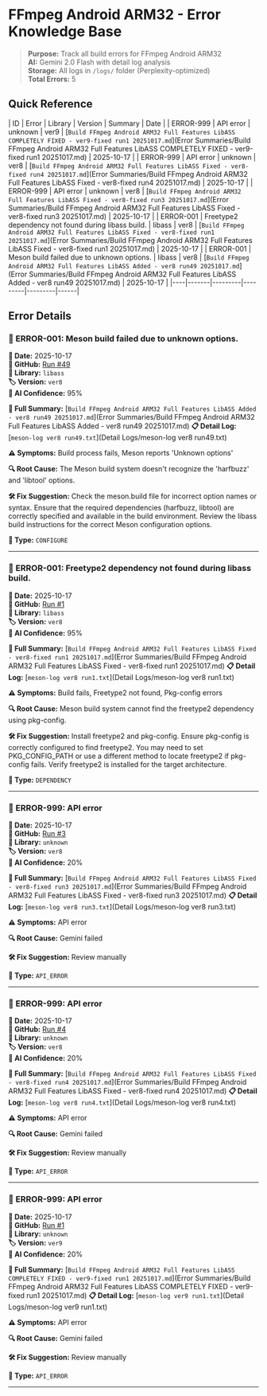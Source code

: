 # FFmpeg Android ARM32 - Error Knowledge Base

> **Purpose:** Track all build errors for FFmpeg Android ARM32  
> **AI:** Gemini 2.0 Flash with detail log analysis  
> **Storage:** All logs in `/logs/` folder (Perplexity-optimized)  
> **Total Errors:** 5

## Quick Reference

| ID | Error | Library | Version | Summary | Date |
| ERROR-999 | API error | unknown | ver9 | [`Build FFmpeg Android ARM32 Full Features LibASS COMPLETELY FIXED - ver9-fixed run1 20251017.md`](Error Summaries/Build FFmpeg Android ARM32 Full Features LibASS COMPLETELY FIXED - ver9-fixed run1 20251017.md) | 2025-10-17 |
| ERROR-999 | API error | unknown | ver8 | [`Build FFmpeg Android ARM32 Full Features LibASS Fixed - ver8-fixed run4 20251017.md`](Error Summaries/Build FFmpeg Android ARM32 Full Features LibASS Fixed - ver8-fixed run4 20251017.md) | 2025-10-17 |
| ERROR-999 | API error | unknown | ver8 | [`Build FFmpeg Android ARM32 Full Features LibASS Fixed - ver8-fixed run3 20251017.md`](Error Summaries/Build FFmpeg Android ARM32 Full Features LibASS Fixed - ver8-fixed run3 20251017.md) | 2025-10-17 |
| ERROR-001 | Freetype2 dependency not found during libass build. | libass | ver8 | [`Build FFmpeg Android ARM32 Full Features LibASS Fixed - ver8-fixed run1 20251017.md`](Error Summaries/Build FFmpeg Android ARM32 Full Features LibASS Fixed - ver8-fixed run1 20251017.md) | 2025-10-17 |
| ERROR-001 | Meson build failed due to unknown options. | libass | ver8 | [`Build FFmpeg Android ARM32 Full Features LibASS Added - ver8 run49 20251017.md`](Error Summaries/Build FFmpeg Android ARM32 Full Features LibASS Added - ver8 run49 20251017.md) | 2025-10-17 |
|----|-------|---------|---------|---------|------|

## Error Details


### 🔴 ERROR-001: Meson build failed due to unknown options.

**📅 Date:** 2025-10-17  
**🔗 GitHub:** [Run #49](https://github.com/share-18001080/113/actions/runs/18579017038)  
**🎯 Library:** `libass`  
**🏷️ Version:** `ver8`  
**🤖 AI Confidence:** 95%

**📄 Full Summary:** [`Build FFmpeg Android ARM32 Full Features LibASS Added - ver8 run49 20251017.md`](Error Summaries/Build FFmpeg Android ARM32 Full Features LibASS Added - ver8 run49 20251017.md)
**📋 Detail Log:** [`meson-log ver8 run49.txt`](Detail Logs/meson-log ver8 run49.txt)

**⚠️ Symptoms:** Build process fails, Meson reports 'Unknown options'

**🔍 Root Cause:** The Meson build system doesn't recognize the 'harfbuzz' and 'libtool' options.

**🛠️ Fix Suggestion:** Check the meson.build file for incorrect option names or syntax. Ensure that the required dependencies (harfbuzz, libtool) are correctly specified and available in the build environment. Review the libass build instructions for the correct Meson configuration options.

**📝 Type:** `CONFIGURE`

---


### 🔴 ERROR-001: Freetype2 dependency not found during libass build.

**📅 Date:** 2025-10-17  
**🔗 GitHub:** [Run #1](https://github.com/share-18001080/113/actions/runs/18579522458)  
**🎯 Library:** `libass`  
**🏷️ Version:** `ver8`  
**🤖 AI Confidence:** 95%

**📄 Full Summary:** [`Build FFmpeg Android ARM32 Full Features LibASS Fixed - ver8-fixed run1 20251017.md`](Error Summaries/Build FFmpeg Android ARM32 Full Features LibASS Fixed - ver8-fixed run1 20251017.md)
**📋 Detail Log:** [`meson-log ver8 run1.txt`](Detail Logs/meson-log ver8 run1.txt)

**⚠️ Symptoms:** Build fails, Freetype2 not found, Pkg-config errors

**🔍 Root Cause:** Meson build system cannot find the freetype2 dependency using pkg-config.

**🛠️ Fix Suggestion:** Install freetype2 and pkg-config. Ensure pkg-config is correctly configured to find freetype2. You may need to set PKG_CONFIG_PATH or use a different method to locate freetype2 if pkg-config fails. Verify freetype2 is installed for the target architecture.

**📝 Type:** `DEPENDENCY`

---


### 🔴 ERROR-999: API error

**📅 Date:** 2025-10-17  
**🔗 GitHub:** [Run #3](https://github.com/share-18001080/113/actions/runs/18581519909)  
**🎯 Library:** `unknown`  
**🏷️ Version:** `ver8`  
**🤖 AI Confidence:** 20%

**📄 Full Summary:** [`Build FFmpeg Android ARM32 Full Features LibASS Fixed - ver8-fixed run3 20251017.md`](Error Summaries/Build FFmpeg Android ARM32 Full Features LibASS Fixed - ver8-fixed run3 20251017.md)
**📋 Detail Log:** [`meson-log ver8 run3.txt`](Detail Logs/meson-log ver8 run3.txt)

**⚠️ Symptoms:** API error

**🔍 Root Cause:** Gemini failed

**🛠️ Fix Suggestion:** Review manually

**📝 Type:** `API_ERROR`

---


### 🔴 ERROR-999: API error

**📅 Date:** 2025-10-17  
**🔗 GitHub:** [Run #4](https://github.com/share-18001080/113/actions/runs/18581548581)  
**🎯 Library:** `unknown`  
**🏷️ Version:** `ver8`  
**🤖 AI Confidence:** 20%

**📄 Full Summary:** [`Build FFmpeg Android ARM32 Full Features LibASS Fixed - ver8-fixed run4 20251017.md`](Error Summaries/Build FFmpeg Android ARM32 Full Features LibASS Fixed - ver8-fixed run4 20251017.md)
**📋 Detail Log:** [`meson-log ver8 run4.txt`](Detail Logs/meson-log ver8 run4.txt)

**⚠️ Symptoms:** API error

**🔍 Root Cause:** Gemini failed

**🛠️ Fix Suggestion:** Review manually

**📝 Type:** `API_ERROR`

---


### 🔴 ERROR-999: API error

**📅 Date:** 2025-10-17  
**🔗 GitHub:** [Run #1](https://github.com/share-18001080/113/actions/runs/18582366338)  
**🎯 Library:** `unknown`  
**🏷️ Version:** `ver9`  
**🤖 AI Confidence:** 20%

**📄 Full Summary:** [`Build FFmpeg Android ARM32 Full Features LibASS COMPLETELY FIXED - ver9-fixed run1 20251017.md`](Error Summaries/Build FFmpeg Android ARM32 Full Features LibASS COMPLETELY FIXED - ver9-fixed run1 20251017.md)
**📋 Detail Log:** [`meson-log ver9 run1.txt`](Detail Logs/meson-log ver9 run1.txt)

**⚠️ Symptoms:** API error

**🔍 Root Cause:** Gemini failed

**🛠️ Fix Suggestion:** Review manually

**📝 Type:** `API_ERROR`

---


